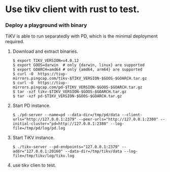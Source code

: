 # Use tikv client with rust to test.

### Deploy a playground with binary

TiKV is able to run separatedly with PD, which is the minimal deployment required.

1. Download and extract binaries.

   ```
   $ export TIKV_VERSION=v4.0.12
   $ export GOOS=darwin  # only {darwin, linux} are supported
   $ export GOARCH=amd64 # only {amd64, arm64} are supported
   $ curl -O  https://tiup-mirrors.pingcap.com/tikv-$TIKV_VERSION-$GOOS-$GOARCH.tar.gz
   $ curl -O  https://tiup-mirrors.pingcap.com/pd-$TIKV_VERSION-$GOOS-$GOARCH.tar.gz
   $ tar -xzf tikv-$TIKV_VERSION-$GOOS-$GOARCH.tar.gz
   $ tar -xzf pd-$TIKV_VERSION-$GOOS-$GOARCH.tar.gz
   ```

2. Start PD instance.

   ```
   $ ./pd-server --name=pd --data-dir=/tmp/pd/data --client-urls="http://127.0.0.1:2379" --peer-urls="http://127.0.0.1:2380" --initial-cluster="pd=http://127.0.0.1:2380" --log-file=/tmp/pd/log/pd.log
   ```

3. Start TiKV instance.

   ```
   $ ./tikv-server --pd-endpoints="127.0.0.1:2379" --addr="127.0.0.1:20160" --data-dir=/tmp/tikv/data --log-file=/tmp/tikv/log/tikv.log
   ```

4. use tikv clien to test. 